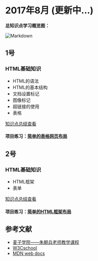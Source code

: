# 2017年8月 (更新中...)

**总知识点学习概览图：**

![Markdown](http://i4.eiimg.com/601612/4afeb62b93de70cd.png)
## 1号
### HTML基础知识 
- HTML的语法
- HTML的基本结构
- 文档设置标记
- 图像标记
- 超链接的使用
- 表格

[知识点总结查看][01]
#### 项目练习：[简单的表格网页布局][02]

## 2号
### HTML基础知识
- HTML框架
- 表单

[知识点总结查看][03]
#### 项目练习：[简单的HTML框架布局][04]

## 参考文献
- [麦子学院——朱朝兵老师教学课程](http://www.maiziedu.com/u/1472/)
- [W3Cschool](https://www.w3cschool.cn/)
- [MDN web docs](https://developer.mozilla.org/zh-CN/docs/Learn)

[01]: /0801/index.md
[02]: https://super456.github.io/study-html-css-2017/0801/table-web.html
[03]: /0802/index.md
[04]: https://super456.github.io/study-html-css-2017/0802/frameset.html